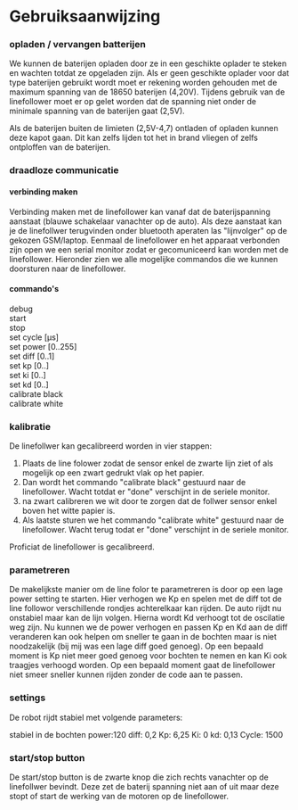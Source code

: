 # Gebruiksaanwijzing

### opladen / vervangen batterijen
We kunnen de baterijen opladen door ze in een geschikte oplader te steken en wachten totdat ze opgeladen zijn. Als er geen geschikte oplader voor dat type baterijen gebruikt wordt moet er rekening worden gehouden met de maximum spanning van de 18650 baterijen (4,20V).
Tijdens gebruik van de linefollower moet er op gelet worden dat de spanning niet onder de minimale spanning van de baterijen gaat (2,5V).

Als de baterijen buiten de limieten (2,5V-4,7) ontladen of opladen kunnen deze kapot gaan. Dit kan zelfs lijden tot het in brand vliegen of zelfs ontploffen van de baterijen.

### draadloze communicatie
#### verbinding maken
Verbinding maken met de linefollower kan vanaf dat de baterijspanning aanstaat (blauwe schakelaar vanachter op de auto). Als deze aanstaat kan je de linefollwer terugvinden onder bluetooth aperaten las "lijnvolger" op de gekozen GSM/laptop. Eenmaal de linefollower en het apparaat verbonden zijn open we een serial monitor zodat er gecomuniceerd kan worden met de linefollower. Hieronder zien we alle mogelijke commandos die we kunnen doorsturen naar de linefollower. 

#### commando's
debug  
start  
stop  
set cycle [µs]  
set power [0..255]  
set diff [0..1]  
set kp [0..]  
set ki [0..]  
set kd [0..]  
calibrate black  
calibrate white  

### kalibratie
De linefollwer kan gecalibreerd worden in vier stappen:
  1. Plaats de line folower zodat de sensor enkel de zwarte lijn ziet of als mogelijk op een zwart gedrukt vlak op het papier.
  2. Dan wordt het commando "calibrate black" gestuurd naar de linefollower. Wacht totdat er "done" verschijnt in de seriele monitor.
  3. na zwart calibreren we wit door te zorgen dat de follwer sensor enkel boven het witte papier is.
  4. Als laatste sturen we het commando "calibrate white" gestuurd naar de linefollower. Wacht terug todat er "done" verschijnt in de seriele monitor.

Proficiat de linefollower is gecalibreerd.

### parametreren
De makelijkste manier om de line folor te parametreren is door op een lage power setting te starten. Hier verhogen we Kp en spelen met de diff tot de line followor verschillende rondjes achterelkaar kan rijden. De auto rijdt nu onstabiel maar kan de lijn volgen. Hierna wordt Kd verhoogt tot de oscilatie weg zijn. Nu kunnen we de power verhogen en passen Kp en Kd aan de diff veranderen kan ook helpen om sneller te gaan in de bochten maar is niet noodzakelijk (bij mij was een lage diff goed genoeg). Op een bepaald moment is Kp niet meer goed genoeg voor bochten te nemen en kan Ki ook traagjes verhoogd worden. Op een bepaald moment gaat de linefollower niet smeer sneller kunnen rijden zonder de code aan te passen. 

### settings
De robot rijdt stabiel met volgende parameters: 

stabiel in de bochten
power:120
diff: 0,2
Kp: 6,25
Ki: 0
kd: 0,13
Cycle: 1500


### start/stop button
De start/stop button is de zwarte knop die zich rechts vanachter op de linefollwer bevindt.
Deze zet de baterij spanning niet aan of uit maar deze stopt of start de werking van de motoren op de linefollower.



